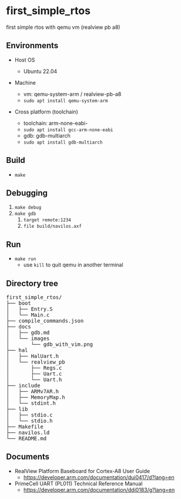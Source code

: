 # first_simple_rtos
first simple rtos with qemu vm (realview pb a8)

## Environments
- Host OS
  + Ubuntu 22.04

- Machine
  + vm: qemu-system-arm / realview-pb-a8
  + `sudo apt install qemu-system-arm`

- Cross platform (toolchain)
  + toolchain: arm-none-eabi-
  + `sudo apt install gcc-arm-none-eabi`
  + gdb: gdb-multiarch
  + `sudo apt install gdb-multiarch`

## Build
- `make`

## Debugging
1. `make debug`
2. `make gdb`
    1. `target remote:1234`
    2. `file build/navilos.axf`

## Run
- `make run`
    + use `kill` to quit qemu in another terminal
  
## Directory tree
<pre>
first_simple_rtos/  
├── boot
│   ├── Entry.S
│   └── Main.c
├── compile_commands.json
├── docs
│   ├── gdb.md
│   └── images
│       └── gdb_with_vim.png
├── hal
│   ├── HalUart.h
│   └── realview_pb
│       ├── Regs.c
│       ├── Uart.c
│       └── Uart.h
├── include
│   ├── ARMv7AR.h
│   ├── MemoryMap.h
│   └── stdint.h
├── lib
│   ├── stdio.c
│   └── stdio.h
├── Makefile
├── navilos.ld
└── README.md
</pre>

## Documents
- RealView Platform Baseboard for Cortex-A8 User Guide
    + https://developer.arm.com/documentation/dui0417/d?lang=en
- PrimeCell UART (PL011) Technical Reference Manual
    + https://developer.arm.com/documentation/ddi0183/g?lang=en

